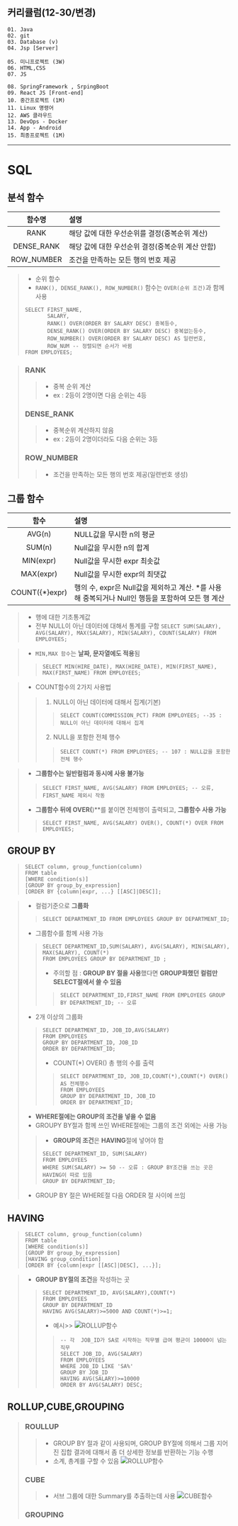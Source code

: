 ## 커리큘럼(12-30/변경)
```
01. Java
02. git
03. Database (v)
04. Jsp [Server]

05. 미니프로젝트 (3W)
06. HTML,CSS  
07. JS

08. SpringFramework , SrpingBoot
09. React JS [Front-end]
10. 중간프로젝트 (1M)
11. Linux 명령어
12. AWS 클라우드
13. DevOps - Docker
14. App - Android
15. 최종프로젝트 (1M)
```
---
# SQL
## 분석 함수


| 함수명 | 설명 |
|:-----:|:-----|
| RANK | 해당 값에 대한 우선순위를 결정(중복순위 계산) |
| DENSE_RANK | 해당 값에 대한 우선순위 결정(중복순위 계산 안함) |
| ROW_NUMBER | 조건을 만족하는 모든 행의 번호 제공 |

> + 순위 함수
> + ``RANK(), DENSE_RANK(), ROW_NUMBER()`` 함수는 ``OVER(순위 조건)``과 함께 사용
> ```
> SELECT FIRST_NAME,
>        SALARY,
>        RANK() OVER(ORDER BY SALARY DESC) 중복등수,
>        DENSE_RANK() OVER(ORDER BY SALARY DESC) 중복없는등수,
>        ROW_NUMBER() OVER(ORDER BY SALARY DESC) AS 일련번호,
>        ROW_NUM -- 정렬되면 순서가 바뀜
> FROM EMPLOYEES;
>
> ```

> ### RANK
>> + 중복 순위 계산
>> + ex : 2등이 2명이면 다음 순위는 4등 
> ### DENSE_RANK
>> + 중복순위 계산하지 않음
>> + ex : 2등이 2명이더라도 다음 순위는 3등
> ### ROW_NUMBER
>> + 조건을 만족하는 모든 행의 번호 제공(일련번호 생성)



## 그룹 함수


| 함수 | 설명 |
|:-----:|:-----|
| AVG(n) | NULL값을 무시한 n의 평균 |
| SUM(n) | Null값을 무시한 n의 합계 |
| MIN(expr) | Null값을 무시한 expr 최솟값 |
| MAX(expr) | Null값을 무시한 expr의 최댓값 | 
| COUNT({*}expr) | 행의 수, expr은 Null값을 제외하고 계산. *를 사용해 중복되거나 Null인 행등을 포함하여 모든 행 계산 |

> + 행에 대한 기초통계값
> + 전부 NULL이 아닌 데이터에 대해서 통계를 구함
> `` SELECT SUM(SALARY), AVG(SALARY), MAX(SALARY), MIN(SALARY), COUNT(SALARY) FROM EMPLOYEES; ``

> + ``MIN,MAX 함수``는 **날짜, 문자열에도 적용**됨
>> ```
>> SELECT MIN(HIRE_DATE), MAX(HIRE_DATE), MIN(FIRST_NAME), MAX(FIRST_NAME) FROM EMPLOYEES;
>> ```

> + COUNT함수의 2가지 사용법
>> 1. NULL이 아닌 데이터에 대해서 집계(기본)
>>> ```
>>> SELECT COUNT(COMMISSION_PCT) FROM EMPLOYEES; --35 : NULL이 아닌 데이터에 대해서 집계
>>> ```
>> 2. NULL을 포함한 전체 행수
>>> ```
>>> SELECT COUNT(*) FROM EMPLOYEES; -- 107 : NULL값을 포함한 전체 행수
>>> ```

> + **그룹함수는 일반컬럼과 동시에 사용 불가능**
>> ```
>> SELECT FIRST_NAME, AVG(SALARY) FROM EMPLOYEES; -- 오류, FIRST_NAME 제외시 작동
>> ```
> + **그룹함수 뒤에 OVER(**)**를 붙이면 전체행이 출력되고, **그룹함수 사용 가능**
>> ```
>> SELECT FIRST_NAME, AVG(SALARY) OVER(), COUNT(*) OVER FROM EMPLOYEES;
>> ```


## GROUP BY
> ```
> SELECT column, group_function(column)
> FROM table
> [WHERE condition(s)]
> [GROUP BY group_by_expression]
> [ORDER BY {column|expr, ...} [[ASC]|DESC]];
> ```

> + 컬럼기준으로 **그룹화**
>> ```
>> SELECT DEPARTMENT_ID FROM EMPLOYEES GROUP BY DEPARTMENT_ID;
>> ```
> 
> + 그룹함수를 함께 사용 가능
>> ```
>> SELECT DEPARTMENT_ID,SUM(SALARY), AVG(SALARY), MIN(SALARY), MAX(SALARY), COUNT(*)
>> FROM EMPLOYEES GROUP BY DEPARTMENT_ID ;
>> ```
>> 
>> + 주의할 점 : **GROUP BY 절을 사용**했다면 **GROUP화했던 컬럼만 SELECT절에서 쓸 수 있음**
>>> ```
>>> SELECT DEPARTMENT_ID,FIRST_NAME FROM EMPLOYEES GROUP BY DEPARTMENT_ID; -- 오류
>>> ```
> 
> + 2개 이상의 그룹화
>> ```
>> SELECT DEPARTMENT_ID, JOB_ID,AVG(SALARY)
>> FROM EMPLOYEES
>> GROUP BY DEPARTMENT_ID, JOB_ID
>> ORDER BY DEPARTMENT_ID;
>> ```
>>
>> + COUNT(*) OVER() 총 행의 수를 출력
>>> ```
>>> SELECT DEPARTMENT_ID, JOB_ID,COUNT(*),COUNT(*) OVER() AS 전체행수
>>> FROM EMPLOYEES
>>> GROUP BY DEPARTMENT_ID, JOB_ID
>>> ORDER BY DEPARTMENT_ID;
>>> ```
> 
> + **WHERE절에는 GROUP의 조건을 넣을 수 없음**
> + GROUPY BY절과 함께 쓰인 WHERE절에는 그룹의 조건 외에는 사용 가능
>> + **GROUP의 조건**은 **HAVING**절에 넣어야 함 
>> ```
>> SELECT DEPARTMENT_ID, SUM(SALARY)
>> FROM EMPLOYEES
>> WHERE SUM(SALARY) >= 50 -- 오류 : GROUP BY조건을 쓰는 곳은 HAVING이 따로 있음
>> GROUP BY DEPARTMENT_ID;
>> ```
> 
> + GROUP BY 절은 WHERE절 다음 ORDER 절 사이에 쓰임



## HAVING
> ```
> SELECT column, group_function(column)
> FROM table
> [WHERE condition(s)]
> [GROUP BY group_by_expression]
> [HAVING group_condition]
> [ORDER BY {column|expr [[ASC]|DESC], ...}];
> ```

> + **GROUP BY절의 조건**을 작성하는 곳
>> ```
>> SELECT DEPARTMENT_ID, AVG(SALARY),COUNT(*)
>> FROM EMPLOYEES
>> GROUP BY DEPARTMENT_ID
>> HAVING AVG(SALARY)>=5000 AND COUNT(*)>=1;
>> ```
>>
>> + 예시>> ![ROLLUP함수](https://buly.kr/uTUCy2)
>>> ```
>>> -- 각  JOB_ID가 SA로 시작하는 직무별 급여 평균이 10000이 넘는 직무
>>> SELECT JOB_ID, AVG(SALARY)
>>> FROM EMPLOYEES
>>> WHERE JOB_ID LIKE 'SA%'
>>> GROUP BY JOB_ID
>>> HAVING AVG(SALARY)>=10000
>>> ORDER BY AVG(SALARY) DESC;
>>> ```



## ROLLUP,CUBE,GROUPING
> ### ROULLUP
>> + GROUP BY 절과 같이 사용되며, GROUP BY절에 의해서 그룹 지어진 집합 결과에 대해서 좀 더 상세한 정보를 반환하는 기능 수행
>> + 소계, 총계를 구할 수 있음
>> ![ROLLUP함수](https://buly.kr/uTUCy2)
> 
> ### CUBE
>> + 서브 그룹에 대한 Summary를 추출하는데 사용
>> ![CUBE함수](https://buly.kr/GkrgUSL)
>
> ### GROUPING
